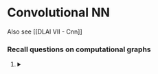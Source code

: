 # Convolutional NN

Also see [[DLAI VII - Cnn]]

### Recall questions on computational graphs

1. <details markdown=1><summary markdown="span"></summary>

    \
    
	

</details>
